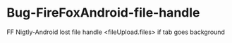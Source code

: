 # Bug-FireFoxAndroid-file-handle
FF Nigtly-Android lost file handle &lt;fileUpload.files> if tab goes background
